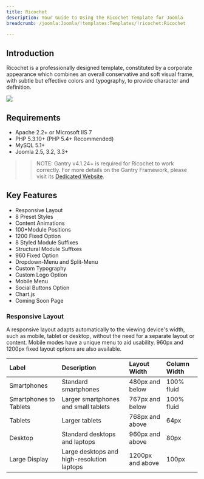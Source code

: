 ```yaml
---
title: Ricochet
description: Your Guide to Using the Ricochet Template for Joomla
breadcrumb: /joomla:Joomla/!templates:Templates/!ricochet:Ricochet

---
```


Introduction
-----

Ricochet is a professionally designed template, constituted by a corporate appearance which combines an overall conservative and soft visual frame, with subtle but effective colors and typography, to provide character and definition.

![][template]

Requirements
-----
* Apache 2.2+ or Microsoft IIS 7
* PHP 5.3.10+ (PHP 5.4+ Recommended)
* MySQL 5.1+
* Joomla 2.5, 3.2, 3.3+

>> NOTE: Gantry v4.1.24+ is required for Ricochet to work correctly. For more details on the Gantry Framework, please visit its [Dedicated Website][gantry].

Key Features
-----

* Responsive Layout
* 8 Preset Styles
* Content Animations
* 100+Module Positions
* 1200 Fixed Option
* 8 Styled Module Suffixes
* Structural Module Suffixes
* 960 Fixed Option
* Dropdown-Menu and Split-Menu
* Custom Typography
* Custom Logo Option
* Mobile Menu
* Social Buttons Option
* Chart.js
* Coming Soon Page

### Responsive Layout

A responsive layout adapts automatically to the viewing device's width, such as mobile, tablet or desktop, without the need for a separate layout or content. Mobile modes have a unique menu to aid usability. 960px and 1200px fixed layout options are also available.

| Label                  | Description                                | Layout Width     | Column Width |  
| :--------------------- | :----------------------------------------- | :--------------- | :----------- |  
| Smartphones            | Standard smartphones                       | 480px and below  | 100% fluid   |  
| Smartphones to Tablets | Larger smartphones and small tablets       | 767px and below  | 100% fluid   |  
| Tablets                | Larger tablets                             | 768px and above  | 64px         |  
| Desktop                | Standard desktops and laptops              | 960px and above  | 80px         |  
| Large Display          | Large desktops and high-resolution laptops | 1200px and above | 100px        |  

[gantry]: http://www.gantry-framework.org/
[template]: assets/ricochet.jpeg
[responsive]: assets/responsive.jpg
[chart]: assets/chart.jpg
[filezilla]: https://filezilla-project.org
[launcher]: ../../start/rocketlauncher.md
[chooser]: assets/chooser.jpg
